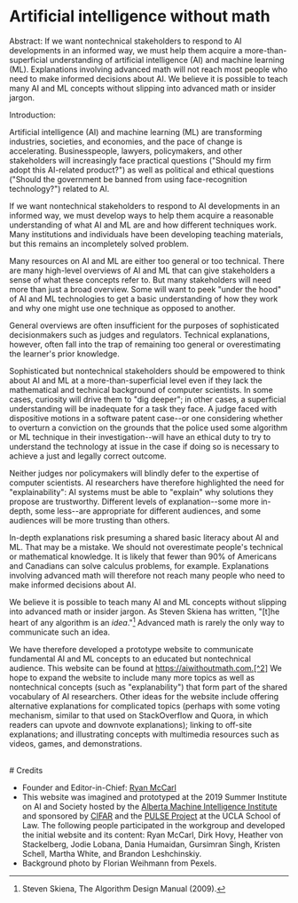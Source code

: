# Artificial intelligence without math

Abstract:
If we want nontechnical stakeholders to respond to AI developments in an informed way, we must help them acquire a more-than-superficial understanding of artificial intelligence (AI) and machine learning (ML). Explanations involving advanced math will not reach most people who need to make informed decisions about AI. We believe it is possible to teach many AI and ML concepts without slipping into advanced math or insider jargon.

Introduction:

Artificial intelligence (AI) and machine learning (ML) are transforming industries, societies, and economies, and the pace of change is accelerating. Businesspeople, lawyers, policymakers, and other stakeholders will increasingly face practical questions ("Should my firm adopt this AI-related product?") as well as political and ethical questions ("Should the government be banned from using face-recognition technology?") related to AI.

If we want nontechnical stakeholders to respond to AI developments in an informed way, we must develop ways to help them acquire a reasonable understanding of what AI and ML are and how different techniques work. Many institutions and individuals have been developing teaching materials, but this remains an incompletely solved problem.

Many resources on AI and ML are either too general or too technical. There are many high-level overviews of AI and ML that can give stakeholders a sense of what these concepts refer to. But many stakeholders will need more than just a broad overview. Some will want to peek "under the hood" of AI and ML technologies to get a basic understanding of how they work and why one might use one technique as opposed to another.

General overviews are often insufficient for the purposes of sophisticated decisionmakers such as judges and regulators. Technical explanations, however, often fall into the trap of remaining too general or overestimating the learner's prior knowledge.

Sophisticated but nontechnical stakeholders should be empowered to think about AI and ML at a more-than-superficial level even if they lack the mathematical and technical background of computer scientists. In some cases, curiosity will drive them to "dig deeper"; in other cases, a superficial understanding will be inadequate for a task they face. A judge faced with dispositive motions in a software patent case--or one considering whether to overturn a conviction on the grounds that the police used some algorithm or ML technique in their investigation--will have an ethical duty to try to understand the technology at issue in the case if doing so is necessary to achieve a just and legally correct outcome.

Neither judges nor policymakers will blindly defer to the expertise of computer scientists. AI researchers have therefore highlighted the need for "explainability": AI systems must be able to "explain" why solutions they propose are trustworthy. Different levels of explanation--some more in-depth, some less--are appropriate for different audiences, and some audiences will be more trusting than others.

In-depth explanations risk presuming a shared basic literacy about AI and ML. That may be a mistake. We should not overestimate people's technical or mathematical knowledge. It is likely that fewer than 90% of Americans and Canadians can solve calculus problems, for example. Explanations involving advanced math will therefore not reach many people who need to make informed decisions about AI.

We believe it is possible to teach many AI and ML concepts without slipping into advanced math or insider jargon. As Steven Skiena has written, "[t]he heart of any algorithm is an _idea_."[^1] Advanced math is rarely the only way to communicate such an idea.

We have therefore developed a prototype website to communicate fundamental AI and ML concepts to an educated but nontechnical audience. This website can be found at https://aiwithoutmath.com.[^2] We hope to expand the website to include many more topics as well as nontechnical concepts (such as "explanability") that form part of the shared vocabulary of AI researchers. Other ideas for the website include offering alternative explanations for complicated topics (perhaps with some voting mechanism, similar to that used on StackOverflow and Quora, in which readers can upvote and downvote explanations); linking to off-site explanations; and illustrating concepts with multimedia resources such as videos, games, and demonstrations.

<br>
# Credits
<br>

- Founder and Editor-in-Chief: [Ryan McCarl](http://ryanmccarl.com)
- This website was imagined and prototyped at the 2019 Summer Institute on AI and Society hosted by the [Alberta Machine Intelligence Institute](https://www.amii.ca/) and sponsored by [CIFAR](https://www.cifar.ca/) and the [PULSE Project](http://aipulse.org) at the UCLA School of Law. The following people participated in the workgroup and developed the initial website and its content: Ryan McCarl, Dirk Hovy, Heather von Stackelberg, Jodie Lobana, Dania Humaidan, Gursimran Singh, Kristen Schell, Martha White, and Brandon Leshchinskiy.
- Background photo by Florian Weihmann from Pexels.

[^1]: Steven Skiena, The Algorithm Design Manual (2009).

[^2]: This website is a work in progress; in its current version, it is meant to be only a prototype rather than a finished product. However, we are confident that it fills an urgent need and ought to be developed as soon as possible. If you can contribute in any way (content, design, funding, publicity), please contact [Ryan McCarl](mailto:mccarl@law.ucla.edu).
